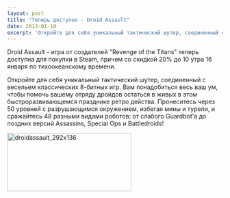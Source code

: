 ```yaml
---
layout: post
title: "Теперь доступно - Droid Assault"
date: 2013-01-10
excerpt: 'Откройте для себя уникальный тактический шутер, соединенный с весельем классических 8-битных игр. Вам понадобиться весь ваш ум, чтобы помочь вашему отряду дройдов остаться в живых в этом быстроразвивающемся празднике ретро действа. Пронеситесь через 50 уровней с разрушающимся окружением, избегая мины и турели, и сражайтесь 48 разными видами роботов!'
---
```


Droid Assault - игра от создателей "Revenge of the Titans" теперь доступна для покупки в Steam, причем со скидкой 20% до 10 утра 16 января по тихоокеанскому времени.

Откройте для себя уникальный тактический шутер, соединенный с весельем классических 8-битных игр. Вам понадобиться весь ваш ум, чтобы помочь вашему отряду дройдов остаться в живых в этом быстроразвивающемся празднике ретро действа. Пронеситесь через 50 уровней с разрушающимся окружением, избегая мины и турели, и сражайтесь 48 разными видами роботов: от слабого Guardbot'а до поздних версий Assassins, Special Ops и Battledroids!

<a href="http://store.steampowered.com/app/219200/" target="_blank"><img class="alignnone size-full wp-image-473" alt="droidassault_292x136" src="http://gamersoul.ru/wp-content/uploads/2013/01/droidassault_292x136.jpg" width="290" height="136" /></a>

&nbsp;